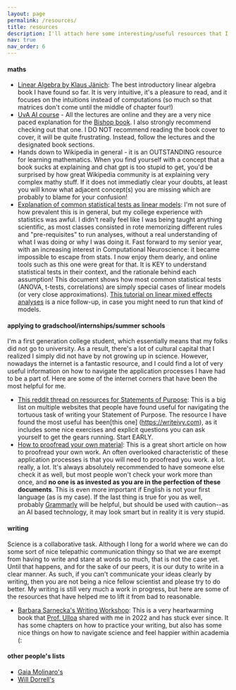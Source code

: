 ```yaml
---
layout: page
permalink: /resources/
title: resources
description: I'll attach here some interesting/useful resources that I've found while navigating science. This is a work in progress - if you check this and think there are key elements missing, please email camila "dot" maura "dot" 21 "at" gmail "dot" com.
nav: true
nav_order: 6
---
```


<!--  update table: https://bitdowntoc.derlin.ch -->
<!-- #### interesting cog comp neuro papers I've recently read -->
 
#### maths
* [Linear Algebra by Klaus Jänich](https://link.springer.com/book/10.1007/978-1-4612-4298-7): The best introductory linear algebra book I have found so far. It is very intuitive, it's a pleasure to read, and it focuses on the intuitions instead of computations (so much so that matrices don't come until the middle of chapter four!)
* [UvA AI course](https://uvaml1.github.io) - All the lectures are online and they are a very nice paced explanation for the [Bishop book](https://www.microsoft.com/en-us/research/uploads/prod/2006/01/Bishop-Pattern-Recognition-and-Machine-Learning-2006.pdf). I also strongly recommend checking out that one. I DO NOT recommend reading the book cover to cover, it will be quite frustrating. Instead, follow the lectures and the designated book sections. 
* Hands down to Wikipedia in general - it is an OUTSTANDING resource for learning mathematics. When you find yourself with a concept that a book sucks at explaining and chat gpt is too stupid to get, you'd be surprised by how great Wikipedia community is at explaining very complex mathy stuff. If it does not immediatly clear your doubts, at least you will know what adjacent concept(s) you are missing which are probably to blame for your confusion!
* [Explanation of common statistical tests as linear models](https://lindeloev.github.io/tests-as-linear/): I'm not sure of how prevalent this is in general, but my college experience with statistics was awful. I didn't really feel like I was being taught anything scientific, as most classes consisted in rote memorizing different rules and "pre-requisites" to run analyses, without a real understanding of what I was doing or why I was doing it. Fast forward to my senior year, with an increasing interest in Computational Neuroscience: it became impossible to escape from stats. I now enjoy them dearly, and online tools such as this one were great for that. It is KEY to understand statistical tests in their context, and the rationale behind each assumption! This document shows how most common statistical tests (ANOVA, t-tests, correlations) are simply special cases of linear models (or very close approximations). [This tutorial on linear mixed effects analyses](https://jontalle.web.engr.illinois.edu/MISC/lme4/bw_LME_tutorial.pdf) is a nice follow-up, in case you might need to run that kind of models.

#### applying to gradschool/internships/summer schools
I'm a first generation college student, which essentially means that my folks did not go to university. As a result, there's a lot of cultural capital that I realized I simply did not have by not growing up in science. However, nowadays the internet is a fantastic resource, and I could find a lot of very useful information on how to navigate the application processes I have had to be a part of. Here are some of the internet corners that have been the most helpful for me.
* [This reddit thread on resources for Statements of Purpose](https://www.reddit.com/r/gradadmissions/comments/zn0u1d/resources_for_writing_a_statement_of_purpose/): This is a big list on multiple websites that people have found useful for navigating the tortuous task of writing your Statement of Purpose. The resource I have found the most useful has been[this one] (https://writeivy.com), as it includes some nice exercises and explicit questions you can ask yourself to get the gears running. Start EARLY.
* [How to proofread your own material](https://writetodone.com/how-to-proofread-your-own-writing/#:~:text=Forget%20the%20content%20or%20story,Concentrate.): This is a great short article on how to proofread your own work. An often overlooked characteristic of these application processes is that you will need to proofread you work. a lot. really, a lot. It's always absolutely recommended to have someone else check it as well, but most people won't check your work more than once, and **no one is as invested as you are in the perfection of these documents**. This is even more important if English is not your first language (as is my case). If the last thing is true for you as well, probably [Grammarly](http://grammarly.com) will be helpful, but should be used with caution--as an AI based technology, it may look smart but in reality it is very stupid.

#### writing
Science is a collaborative task. Although I long for a world where we can do some sort of nice telepathic communication thingy so that we are exempt from having to write and stare at words so much, that is not the case yet. Until that happens, and for the sake of our peers, it is our duty to write in a clear manner. As such, if you can't communicate your ideas clearly by writing, then you are not being a nice fellow scientist and please try to do better. My writing is still very much a work in progress, but here are some of the resources that have helped me to lift it from bad to reasonable.
* [Barbara Sarnecka's Writing Workshop](https://osf.io/n8pc3/): This is a very heartwarming book that [Prof. Ulloa](https://psicologia.utalca.cl/academico/jose-luis-ulloa-2/) shared with me in 2022 and has stuck ever since. It has some chapters on how to practice your writing, but also has some nice things on how to navigate science and feel happier within academia (:

#### other people's lists
* [Gaia Molinaro's](https://gaiamolinaro.github.io/resources/)
* [Will Dorrell's](https://www.williamdorrell.co.uk/resources.html)
